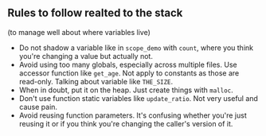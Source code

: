 ## Rules to follow realted to the stack

(to manage well about where variables live)

- Do not shadow a variable like in `scope_demo` with `count`, where you think
you're changing a value but actually not.
- Avoid using too many globals, especially across multiple files. Use accessor function
like `get_age`. Not apply to constants as those are read-only. Talking about variable like `THE_SIZE`.
- When in doubt, put it on the heap. Just create things with `malloc`.
- Don't use function static variables like `update_ratio`. Not very useful and cause pain.
- Avoid reusing function parameters. It's confusing whether you're just reusing it or if you think you're changing the caller's version of it.
